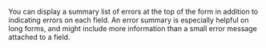 You can display a summary list of errors at the top of the form in addition to
indicating errors on each field. An error summary is especially helpful on long
forms, and might include more information than a small error message attached
to a field.
